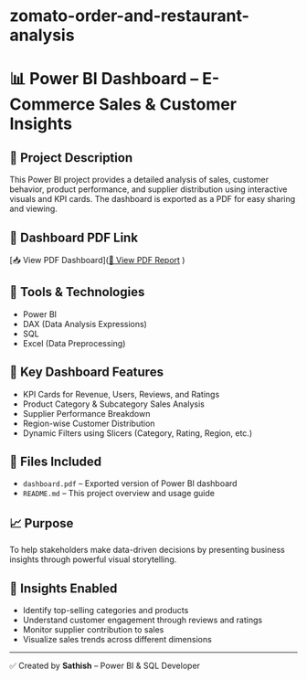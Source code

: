 # zomato-order-and-restaurant-analysis
# 📊 Power BI Dashboard – E-Commerce Sales & Customer Insights

## 📄 Project Description

This Power BI project provides a detailed analysis of sales, customer behavior, product performance, and supplier distribution using interactive visuals and KPI cards. The dashboard is exported as a PDF for easy sharing and viewing.

## 🔗 Dashboard PDF Link

[📥 View PDF Dashboard]([📄 View PDF Report](https://github.com/sathishkumarj03/zomato-order-and-restaurant-analysis/raw/main/My%20Resume.pdf)
)  
<!-- Replace the above URL with your actual PDF link -->

## 🧰 Tools & Technologies

- Power BI
- DAX (Data Analysis Expressions)
- SQL
- Excel (Data Preprocessing)

## 📌 Key Dashboard Features

- KPI Cards for Revenue, Users, Reviews, and Ratings
- Product Category & Subcategory Sales Analysis
- Supplier Performance Breakdown
- Region-wise Customer Distribution
- Dynamic Filters using Slicers (Category, Rating, Region, etc.)

## 📁 Files Included

- `dashboard.pdf` – Exported version of Power BI dashboard
- `README.md` – This project overview and usage guide

## 📈 Purpose

To help stakeholders make data-driven decisions by presenting business insights through powerful visual storytelling.

## 🧠 Insights Enabled

- Identify top-selling categories and products
- Understand customer engagement through reviews and ratings
- Monitor supplier contribution to sales
- Visualize sales trends across different dimensions

---

✅ Created by **Sathish** – Power BI & SQL Developer
